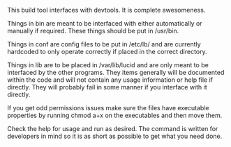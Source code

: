 This build tool interfaces with devtools. It is complete awesomeness.

Things in bin are meant to be interfaced with either automatically or
manually if required. These things should be put in /usr/bin.

Things in conf are config files to be put in /etc/lb/ and are currently hardcoded to only operate correctly if placed in the correct directory.

Things in lib are to be placed in /var/lib/lucid and are only meant to be interfaced by the other programs. They items generally will be documented within the code and will not contain any usage information or help file if directly. They will probably fail in some manner if you interface with it directly.

If you get odd permissions issues make sure the files have executable properties by running chmod a+x on the executables and then move them.

Check the help for usage and run as desired. The command is written for developers in mind so it is as short as possible to get what you need done.
